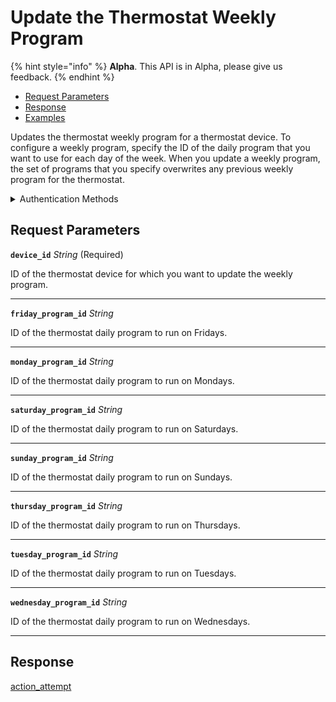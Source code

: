 # Update the Thermostat Weekly Program

{% hint style="info" %}
**Alpha**. This API is in Alpha, please give us feedback.
{% endhint %}

- [Request Parameters](./#request-parameters)
- [Response](./#response)
- [Examples](./#examples)

Updates the thermostat weekly program for a thermostat device. To configure a weekly program, specify the ID of the daily program that you want to use for each day of the week. When you update a weekly program, the set of programs that you specify overwrites any previous weekly program for the thermostat.


<details>

<summary>Authentication Methods</summary>

- API key
- Client session token
- Personal access token
  <br>Must also include the `seam-workspace` header in the request.

To learn more, see [Authentication](https://docs.seam.co/latest/api/authentication).
</details>

## Request Parameters

**`device_id`** *String* (Required)

ID of the thermostat device for which you want to update the weekly program.

---

**`friday_program_id`** *String*

ID of the thermostat daily program to run on Fridays.

---

**`monday_program_id`** *String*

ID of the thermostat daily program to run on Mondays.

---

**`saturday_program_id`** *String*

ID of the thermostat daily program to run on Saturdays.

---

**`sunday_program_id`** *String*

ID of the thermostat daily program to run on Sundays.

---

**`thursday_program_id`** *String*

ID of the thermostat daily program to run on Thursdays.

---

**`tuesday_program_id`** *String*

ID of the thermostat daily program to run on Tuesdays.

---

**`wednesday_program_id`** *String*

ID of the thermostat daily program to run on Wednesdays.

---


## Response

[action\_attempt](./)

